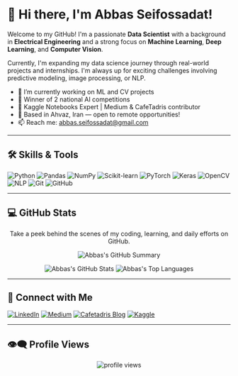 # 👋 Hi there, I'm Abbas Seifossadat!

Welcome to my GitHub! I'm a passionate **Data Scientist** with a background in **Electrical Engineering** and a strong focus on **Machine Learning**, **Deep Learning**, and **Computer Vision**.

Currently, I'm expanding my data science journey through real-world projects and internships. I'm always up for exciting challenges involving predictive modeling, image processing, or NLP.

- 🔭 I’m currently working on ML and CV projects
- 🥇 Winner of 2 national AI competitions
- 🧠 Kaggle Notebooks Expert | Medium & CafeTadris contributor
- 📍 Based in Ahvaz, Iran — open to remote opportunities!
- 📫 Reach me: abbas.seifossadat@gmail.com

---

## 🛠️ Skills & Tools

![Python](https://img.shields.io/badge/-Python-3776AB?style=flat&logo=python&logoColor=white)
![Pandas](https://img.shields.io/badge/-Pandas-150458?style=flat&logo=pandas&logoColor=white)
![NumPy](https://img.shields.io/badge/-NumPy-013243?style=flat&logo=numpy)
![Scikit-learn](https://img.shields.io/badge/-Scikit--learn-F7931E?style=flat&logo=scikit-learn&logoColor=white)
![PyTorch](https://img.shields.io/badge/-PyTorch-EE4C2C?style=flat&logo=pytorch&logoColor=white)
![Keras](https://img.shields.io/badge/-Keras-D00000?style=flat&logo=keras&logoColor=white)
![OpenCV](https://img.shields.io/badge/-OpenCV-5C3EE8?style=flat&logo=opencv&logoColor=white)
![NLP](https://img.shields.io/badge/-NLP-800080?style=flat)
![Git](https://img.shields.io/badge/-Git-F05032?style=flat&logo=git&logoColor=white)
![GitHub](https://img.shields.io/badge/-GitHub-181717?style=flat&logo=github)

---

## 💻 GitHub Stats

<p align="center">
  Take a peek behind the scenes of my coding, learning, and daily efforts on GitHub.
</p>

<p align="center">
  <img src="https://github-profile-summary-cards.vercel.app/api/cards/profile-details?username=Abbas-Seifossadat&theme=default" alt="Abbas's GitHub Summary"/>
</p>

<p align="center">
  <img src="https://github-readme-stats.vercel.app/api?username=Abbas-Seifossadat&show_icons=true&theme=default" alt="Abbas's GitHub Stats" />
  <img src="https://github-readme-stats.vercel.app/api/top-langs/?username=Abbas-Seifossadat&layout=compact&theme=default" alt="Abbas's Top Languages" />
</p>

---

## 🔗 Connect with Me

[![LinkedIn](https://img.shields.io/badge/-LinkedIn-0A66C2?style=flat&logo=linkedin&logoColor=white)](https://linkedin.com/in/abbas-seifossadat-563756106)
[![Medium](https://img.shields.io/badge/-Medium-000000?style=flat&logo=medium)](https://medium.com/@abbas.seifossadat)
[![Cafetadris Blog](https://img.shields.io/badge/-CafeTadris-FF6600?style=flat)](https://cafetadris.com/blog/author/abbas-seifossadat/)
[![Kaggle](https://img.shields.io/badge/-Kaggle-20BEFF?style=flat&logo=kaggle&logoColor=white)](https://www.kaggle.com/abbasseifossadat)

---

## 👁️‍🗨️ Profile Views

<p align="center">
  <img src="https://komarev.com/ghpvc/?username=Abbas-Seifossadat&label=Profile%20views&color=0e75b6&style=flat" alt="profile views" />
</p>
